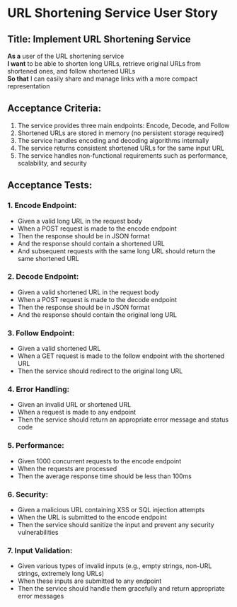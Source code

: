 # URL Shortening Service User Story

## Title: Implement URL Shortening Service

**As a** user of the URL shortening service  
**I want** to be able to shorten long URLs, retrieve original URLs from shortened ones, and follow shortened URLs  
**So that** I can easily share and manage links with a more compact representation

## Acceptance Criteria:

1. The service provides three main endpoints: Encode, Decode, and Follow
2. Shortened URLs are stored in memory (no persistent storage required)
3. The service handles encoding and decoding algorithms internally
4. The service returns consistent shortened URLs for the same input URL
5. The service handles non-functional requirements such as performance, scalability, and security

## Acceptance Tests:

### 1. Encode Endpoint:

- Given a valid long URL in the request body
- When a POST request is made to the encode endpoint
- Then the response should be in JSON format
- And the response should contain a shortened URL
- And subsequent requests with the same long URL should return the same shortened URL

### 2. Decode Endpoint:

- Given a valid shortened URL in the request body
- When a POST request is made to the decode endpoint
- Then the response should be in JSON format
- And the response should contain the original long URL

### 3. Follow Endpoint:

- Given a valid shortened URL
- When a GET request is made to the follow endpoint with the shortened URL
- Then the service should redirect to the original long URL

### 4. Error Handling:

- Given an invalid URL or shortened URL
- When a request is made to any endpoint
- Then the service should return an appropriate error message and status code

### 5. Performance:

- Given 1000 concurrent requests to the encode endpoint
- When the requests are processed
- Then the average response time should be less than 100ms

### 6. Security:

- Given a malicious URL containing XSS or SQL injection attempts
- When the URL is submitted to the encode endpoint
- Then the service should sanitize the input and prevent any security vulnerabilities

### 7. Input Validation:

- Given various types of invalid inputs (e.g., empty strings, non-URL strings, extremely long URLs)
- When these inputs are submitted to any endpoint
- Then the service should handle them gracefully and return appropriate error messages
